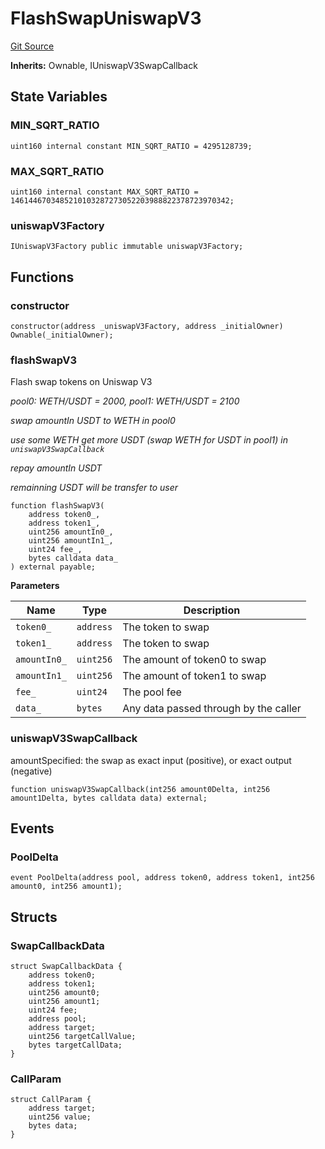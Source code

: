 # FlashSwapUniswapV3
[Git Source](https://github.com/EthanOK/swap-token/blob/e2e0fd22e5959294cec712f2b99a2d5709d5b95a/src/FlashSwapUniswapV3.sol)

**Inherits:**
Ownable, IUniswapV3SwapCallback


## State Variables
### MIN_SQRT_RATIO

```solidity
uint160 internal constant MIN_SQRT_RATIO = 4295128739;
```


### MAX_SQRT_RATIO

```solidity
uint160 internal constant MAX_SQRT_RATIO = 1461446703485210103287273052203988822378723970342;
```


### uniswapV3Factory

```solidity
IUniswapV3Factory public immutable uniswapV3Factory;
```


## Functions
### constructor


```solidity
constructor(address _uniswapV3Factory, address _initialOwner) Ownable(_initialOwner);
```

### flashSwapV3

Flash swap tokens on Uniswap V3

*pool0: WETH/USDT = 2000, pool1: WETH/USDT = 2100*

*swap amountIn USDT to WETH in pool0*

*use some WETH get more USDT (swap WETH for USDT in pool1) in `uniswapV3SwapCallback`*

*repay amountIn USDT*

*remainning USDT will be transfer to user*


```solidity
function flashSwapV3(
    address token0_,
    address token1_,
    uint256 amountIn0_,
    uint256 amountIn1_,
    uint24 fee_,
    bytes calldata data_
) external payable;
```
**Parameters**

|Name|Type|Description|
|----|----|-----------|
|`token0_`|`address`|The token to swap|
|`token1_`|`address`|The token to swap|
|`amountIn0_`|`uint256`|The amount of token0 to swap|
|`amountIn1_`|`uint256`|The amount of token1 to swap|
|`fee_`|`uint24`|The pool fee|
|`data_`|`bytes`|Any data passed through by the caller|


### uniswapV3SwapCallback

amountSpecified: the swap as exact input (positive), or exact output (negative)


```solidity
function uniswapV3SwapCallback(int256 amount0Delta, int256 amount1Delta, bytes calldata data) external;
```

## Events
### PoolDelta

```solidity
event PoolDelta(address pool, address token0, address token1, int256 amount0, int256 amount1);
```

## Structs
### SwapCallbackData

```solidity
struct SwapCallbackData {
    address token0;
    address token1;
    uint256 amount0;
    uint256 amount1;
    uint24 fee;
    address pool;
    address target;
    uint256 targetCallValue;
    bytes targetCallData;
}
```

### CallParam

```solidity
struct CallParam {
    address target;
    uint256 value;
    bytes data;
}
```

